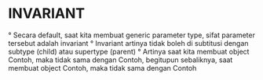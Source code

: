 
# INVARIANT

° Secara default, saat kita membuat generic parameter type, sifat parameter tersebut adalah invariant
° Invariant artinya tidak boleh di subtitusi dengan subtype (child) atau supertype (parent)
° Artinya saat kita membuat object Contoh<String>, maka tidak sama dengan Contoh<Object>, begitupun sebaliknya, saat membuat object Contoh<Object>, maka tidak sama dengan Contoh<String>


